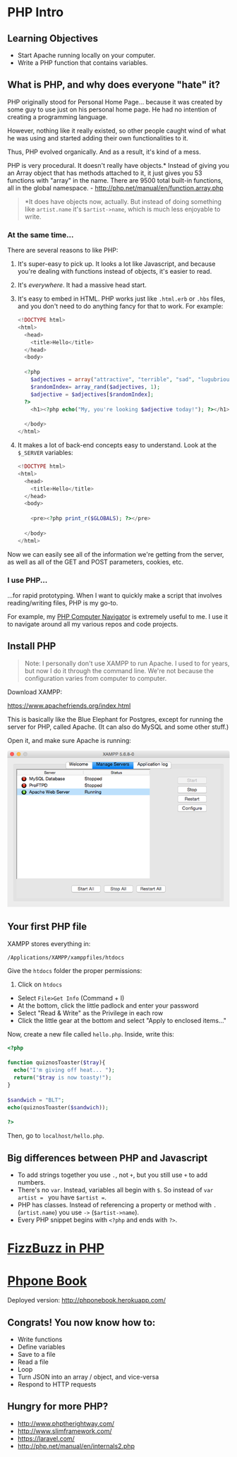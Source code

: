 # PHP Intro

## Learning Objectives

- Start Apache running locally on your computer.
- Write a PHP function that contains variables.

## What is PHP, and why does everyone "hate" it?

PHP originally stood for Personal Home Page... because it was created by some guy to use just on his personal home page. He had no intention of creating a programming language.

However, nothing like it really existed, so other people caught wind of what he was using and started adding their own functionalities to it.

Thus, PHP evolved organically. And as a result, it's kind of a mess.

PHP is very procedural. It doesn't really have objects.* Instead of giving you an Array object that has methods attached to it, it just gives you 53 functions with "array" in the name. There are 9500 total built-in functions, all in the global namespace. - http://php.net/manual/en/function.array.php

> *It does have objects now, actually. But instead of doing something like `artist.name` it's `$artist->name`, which is much less enjoyable to write.

### At the same time...

There are several reasons to like PHP:

1. It's super-easy to pick up. It looks a lot like Javascript, and because you're dealing with functions instead of objects, it's easier to read.

2. It's *everywhere*. It had a massive head start.

3. It's easy to embed in HTML. PHP works just like `.html.erb` or `.hbs` files, and you don't need to do anything fancy for that to work. For example:

    ```PHP
    <!DOCTYPE html>
    <html>
      <head>
        <title>Hello</title>
      </head>
      <body>

      <?php
        $adjectives = array("attractive", "terrible", "sad", "lugubrious");
        $randomIndex= array_rand($adjectives, 1);
        $adjective = $adjectives[$randomIndex];
      ?>
        <h1><?php echo("My, you're looking $adjective today!"); ?></h1>

      </body>
    </html>
    ```

4. It makes a lot of back-end concepts easy to understand. Look at the `$_SERVER` variables:

    ```PHP
    <!DOCTYPE html>
    <html>
      <head>
        <title>Hello</title>
      </head>
      <body>

        <pre><?php print_r($GLOBALS); ?></pre>

      </body>
    </html>
    ```

Now we can easily see all of the information we're getting from the server, as well as all of the GET and POST parameters, cookies, etc.

### I use PHP...

...for rapid prototyping. When I want to quickly make a script that involves reading/writing files, PHP is my go-to.

For example, my [PHP Computer Navigator](https://github.com/RobertAKARobin/PHP-Computer-Navigator) is extremely useful to me. I use it to navigate around all my various repos and code projects.

## Install PHP

> Note: I personally don't use XAMPP to run Apache. I used to for years, but now I do it through the command line. We're not because the configuration varies from computer to computer.

Download XAMPP:

https://www.apachefriends.org/index.html

This is basically like the Blue Elephant for Postgres, except for running the server for PHP, called Apache. (It can also do MySQL and some other stuff.)

Open it, and make sure Apache is running:

![Apache is running](xampp.png)

## Your first PHP file

XAMPP stores everything in:

```
/Applications/XAMPP/xamppfiles/htdocs
```

Give the `htdocs` folder the proper permissions:
1. Click on `htdocs`
- Select `File>Get Info` (Command + I)
- At the bottom, click the little padlock and enter your password
- Select "Read & Write" as the Privilege in each row
- Click the little gear at the bottom and select "Apply to enclosed items..."

Now, create a new file called `hello.php`. Inside, write this:

```PHP
<?php

function quiznosToaster($tray){
  echo("I'm giving off heat... ");
  return("$tray is now toasty!");
}

$sandwich = "BLT";
echo(quiznosToaster($sandwich));

?>
```

Then, go to `localhost/hello.php`.

## Big differences between PHP and Javascript

- To add strings together you use `.`, not `+`, but you still use `+` to add numbers.
- There's no `var`. Instead, variables all begin with `$`. So instead of `var artist = ` you have `$artist =`.
- PHP has classes. Instead of referencing a property or method with `.` (`artist.name`) you use `->` (`$artist->name`).
- Every PHP snippet begins with `<?php` and ends with `?>`.

# [FizzBuzz in PHP](https://github.com/ga-wdi-exercises/php-fizzbuzz)

# [Phpone Book](https://github.com/ga-wdi-exercises/phpone_book)

Deployed version: http://phponebook.herokuapp.com/

## Congrats! You now know how to:

- Write functions
- Define variables
- Save to a file
- Read a file
- Loop
- Turn JSON into an array / object, and vice-versa
- Respond to HTTP requests

## Hungry for more PHP?

- http://www.phptherightway.com/
- http://www.slimframework.com/
- https://laravel.com/
- http://php.net/manual/en/internals2.php
